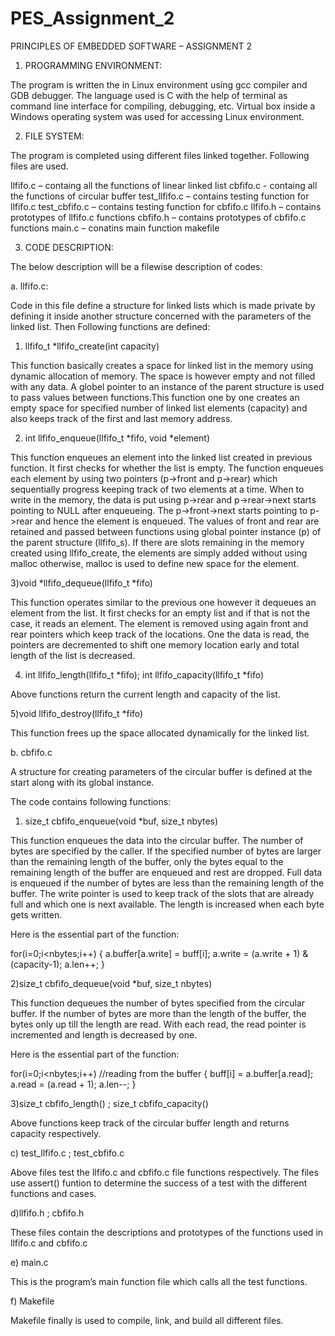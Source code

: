 # PES_Assignment_2
PRINCIPLES OF EMBEDDED SOFTWARE – ASSIGNMENT  2



1. PROGRAMMING ENVIRONMENT:

The program is written the in Linux environment using gcc compiler and GDB debugger. The language used is C with the help of terminal as command line interface for compiling, debugging, etc. Virtual box inside a Windows operating system was used for accessing Linux environment.

2. FILE SYSTEM:

The program is completed using different files linked together. Following files are used.

llfifo.c – containg all the functions of linear linked list
cbfifo.c - containg all the functions of circular buffer
test_llfifo.c – contains testing function for llfifo.c
test_cbfifo.c – contains testing function for cbfifo.c
llfifo.h – contains prototypes of llfifo.c functions
cbfifo.h – contains prototypes of cbfifo.c functions
main.c – conatins main function
makefile

3. CODE DESCRIPTION:

The below description will be a filewise description of codes:

a. llfifo.c:

Code in this file define a structure for linked lists which is made private by defining it inside another structure concerned with the parameters of the linked list.
Then Following functions are defined:

1) llfifo_t *llfifo_create(int capacity)

This function basically creates a space for linked list in the memory using dynamic allocation of memory. The space is however empty and not filled with any data. A globel pointer to an instance of the parent structure is used to pass values between functions.This function one by one creates an empty space for specified number of linked list elements (capacity) and also keeps track of the first and last memory address.

2) int llfifo_enqueue(llfifo_t *fifo, void *element)

This function enqueues an element into the linked list created in previous function. It first checks for whether the list is empty. The function enqueues each element by using two pointers (p->front and p->rear) which sequentially progress keeping track of two elements at a time. When to write in the memory, the data is put using p->rear and p->rear->next starts pointing to NULL after  enqueueing. The p->front->next starts pointing to p->rear and hence the element is enqueued.
The values of front and rear are retained and passed between functions using global pointer instance (p) of the parent structure (llfifo_s). If there are slots remaining in the memory created using llfifo_create, the elements are simply added without using malloc otherwise, malloc is used to define new space for the element.

3)void *llfifo_dequeue(llfifo_t *fifo)

This function operates similar to the previous one however it dequeues an element from the list. It first checks for an empty list and if that is not the case, it reads an element. The element is removed using again front and rear pointers which keep track of the locations. One the data is read, the pointers are decremented to shift one memory location early and total length of the list is decreased.

4) int llfifo_length(llfifo_t *fifo); int llfifo_capacity(llfifo_t *fifo)

Above functions return the current length and capacity of the list.

5)void llfifo_destroy(llfifo_t *fifo)

This function frees up the space allocated dynamically for the linked list.

b. cbfifo.c

A structure for creating parameters of the circular buffer is defined at the start along with its global instance.

The code contains following functions:

1) size_t cbfifo_enqueue(void *buf, size_t nbytes)

This function enqueues the data into the circular buffer. The number of bytes are specified by the caller. If the specified number of bytes are larger than the remaining length of the buffer, only the bytes equal to the remaining length of the buffer are enqueued and rest are dropped. Full data is enqueued if the number of bytes are less than the remaining length of the buffer. The write pointer is used to keep track of the slots that are already full and which one is next available. The length is increased when each byte gets written.

Here is the essential part of the function:

for(i=0;i<nbytes;i++)
{
a.buffer[a.write] =  buff[i];
a.write = (a.write + 1) & (capacity-1);
a.len++; }


2)size_t cbfifo_dequeue(void *buf, size_t nbytes)

This function dequeues the number of bytes specified from the circular buffer. If the number of bytes are more than the length of the buffer, the bytes only up till the length are read. With each read, the read pointer is incremented and length is decreased by one.

Here is the essential part of the function:

for(i=0;i<nbytes;i++)		//reading from the buffer
{
buff[i] = a.buffer[a.read];
a.read = (a.read + 1);
a.len--;
}


3)size_t cbfifo_length() ; size_t cbfifo_capacity()

Above functions keep track of the circular buffer length and returns capacity respectively.

c) test_llfifo.c ; test_cbfifo.c

Above files test the llfifo.c and cbfifo.c file functions respectively. The files use assert() funtion to determine the success of a test with the different functions and cases.

d)llfifo.h ; cbfifo.h

These files contain the descriptions and prototypes of the functions used in llfifo.c and cbfifo.c

e) main.c

This is the program’s main function file which calls all the test functions.

f) Makefile

Makefile finally is used to compile, link, and build all different files.
